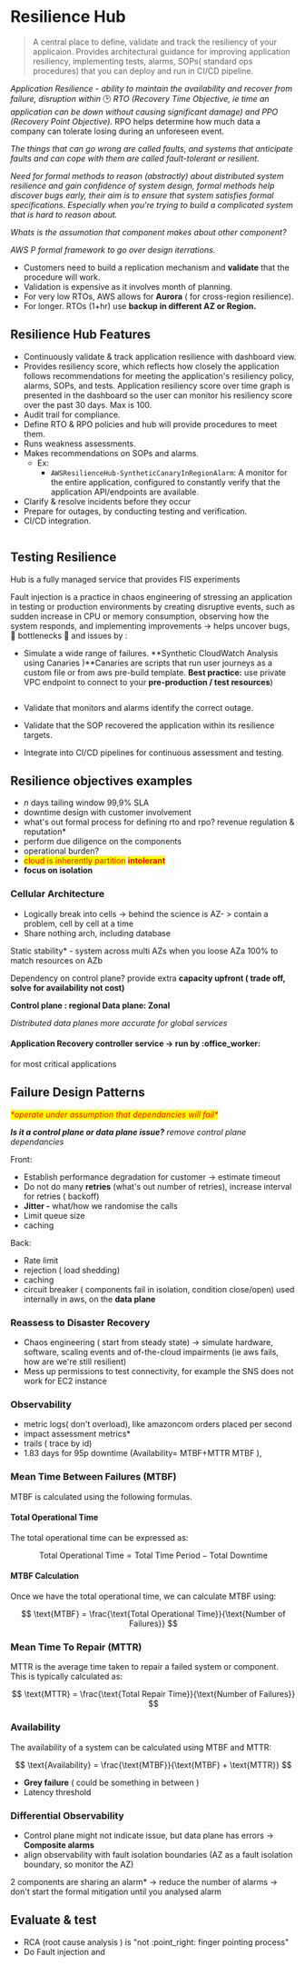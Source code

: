 # Resilience Hub

> A central place to define, validate and track the resiliency of your applicaion.  Provides architectural guidance for improving application resiliency, implementing tests, alarms, SOPs( standard ops procedures) that you can deploy and run in CI/CD pipeline.

_Application Resilience - ability to maintain the availability and recover from failure, disruption within_ :clock2: _RTO (Recovery Time Objective, ie time an application can be down without causing significant damage)  and PPO (Recovery Point Objective)._ RPO helps determine how much data a company can tolerate losing during an unforeseen event.

_The things that can go wrong are called faults, and systems that anticipate faults and can cope with them are called fault-tolerant or resilient._

_Need for formal methods to reason (abstractly) about distributed system resilience and gain confidence of system design, formal methods help discover bugs early, their aim is to ensure that system satisfies formal specifications. Especially when you're trying to build a complicated system that is hard to reason about._

_Whats is the assumotion that component makes about other component?_&#x20;

_AWS P formal framework to go over design iterrations._

* Customers need to build a replication mechanism and **validate** that the procedure will work.
* &#x20;Validation is expensive as it involves month of planning.
* For very low RTOs, AWS allows for  **Aurora** ( for cross-region resilience).
* For longer. RTOs (1+hr) use **backup in different AZ or Region.**

## Resilience Hub Features

* Continuously validate & track application resilience with dashboard view.
* Provides resiliency score, which reflects how closely the application follows recommendations for meeting the application's resiliency policy, alarms, SOPs, and tests. Application resiliency score over time graph is presented in the dashboard so the user can monitor his resiliency score over the past 30 days. Max is 100.
* Audit trail for compliance.
* Define RTO & RPO policies and hub will provide procedures to meet them.
* Runs weakness assessments.
* Makes recommendations on SOPs and alarms.
  * Ex:&#x20;
    * `AWSResilienceHub-SyntheticCanaryInRegionAlarm`: A monitor for the entire application, configured to constantly verify that the application API/endpoints are available.
* Clarify & resolve incidents before they occur
* Prepare for outages, by conducting testing and verification.
* CI/CD integration.

<figure><img src="../.gitbook/assets/image (3) (1).png" alt=""><figcaption></figcaption></figure>

## Testing Resilience

Hub is a fully managed service that provides FIS experiments

Fault injection is a practice in chaos engineering of stressing an application in testing or production environments by creating disruptive events, such as sudden increase in CPU or memory consumption, observing how the system responds, and implementing improvements → helps uncover bugs, 🐞 bottlenecks 🧣 and issues by :

*   Simulate a wide range of failures. **Synthetic CloudWatch Analysis using Canaries )**Canaries are scripts that run user journeys as a custom file or from aws pre-build template. **Best practice:** use private VPC endpoint to connect to your **pre-production / test resources**)

    <figure><img src="../.gitbook/assets/Screenshot 2024-11-01 at 10.56.42.png" alt=""><figcaption></figcaption></figure>
* Validate that monitors and alarms identify the correct outage.
* Validate that the SOP recovered the application within its resilience targets.
* Integrate into CI/CD pipelines for continuous assessment and testing.

## Resilience objectives examples

* _n_ days tailing window 99,9% SLA
* downtime design with customer involvement&#x20;
* what's out formal process for defining rto and rpo? revenue regulation & reputation\*
* perform due diligence on the components&#x20;
* operational burden?
* <mark style="color:red;">cloud is inherently partition</mark> <mark style="color:red;"></mark><mark style="color:red;">**intolerant**</mark>
* **focus on isolation**

### Cellular Architecture

* Logically break into cells -> behind the science is AZ- > contain a problem, cell by cell at a time&#x20;
* Share nothing arch, including database

Static stability\* - system across multi AZs when you loose AZa 100% to match resources on AZb

Dependency on control plane? provide extra **capacity upfront ( trade off, solve for availability not cost)**

**Control plane : regional Data plane: Zonal**

_Distributed data planes more accurate for global services_

#### Application Recovery controller service -> run by :office\_worker:&#x20;

for most critical applications



## Failure Design Patterns

_<mark style="color:red;">\*operate under assumption that dependancies will fail\*</mark>_

_**Is it a control plane or data plane issue?** remove control plane dependancies_

Front:

* Establish performance degradation for customer -> estimate timeout
* Do not do many **retries**   (what's out number of retries), increase interval for retries ( backoff)
* **Jitter -** what/how we randomise the calls
* Limit queue size
* caching

Back:

* Rate limit
* rejection ( load shedding)
* caching
* circuit breaker ( components fail in isolation, condition close/open) used internally in aws, on the **data plane**

### Reassess to Disaster Recovery

* Chaos engineering ( start from steady state) -> simulate hardware, software, scaling events and of-the-cloud impairments (ie aws fails, how are we're still resilient)
* Mess up permissions to test connectivity, for example the SNS does not work for EC2 instance

### Observability&#x20;

* metric logs( don't overload), like amazoncom orders placed per second
* impact assessment metrics\*
* trails ( trace by id)
* 1.83 days for 95p downtime (Availability= MTBF+MTTR MTBF ​),

### Mean Time Between Failures (MTBF)

MTBF is calculated using the following formulas.

#### Total Operational Time

The total operational time can be expressed as:

$$
\text{Total Operational Time} = \text{Total Time Period} - \text{Total Downtime}
$$

#### MTBF Calculation

Once we have the total operational time, we can calculate MTBF using:

$$
\text{MTBF} = \frac{\text{Total Operational Time}}{\text{Number of Failures}}
$$

### Mean Time To Repair (MTTR)

MTTR is the average time taken to repair a failed system or component. This is typically calculated as:

$$
\text{MTTR} = \frac{\text{Total Repair Time}}{\text{Number of Failures}}
$$

### Availability

The availability of a system can be calculated using MTBF and MTTR:

$$
\text{Availability} = \frac{\text{MTBF}}{\text{MTBF} + \text{MTTR}}
$$





* **Grey failure** ( could be something in between )
* Latency threshold&#x20;

### Differential Observability

* Control plane might not indicate issue, but data plane has errors  -> **Composite alarms**
* align observability with fault isolation boundaries (AZ as a fault isolation boundary, so monitor the AZ)

2 components are sharing an alarm\* -> reduce the number of alarms -> don't start the formal mitigation until you analysed alarm



## Evaluate & test

* RCA  (root cause analysis ) is "not :point\_right: finger pointing process"
* Do Fault injection and&#x20;







